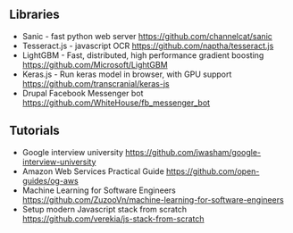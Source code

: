 ## Libraries
- Sanic - fast python web server https://github.com/channelcat/sanic
- Tesseract.js - javascript OCR https://github.com/naptha/tesseract.js
- LightGBM - Fast, distributed, high performance gradient boosting https://github.com/Microsoft/LightGBM
- Keras.js - Run keras model in browser, with GPU support https://github.com/transcranial/keras-js
- Drupal Facebook Messenger bot https://github.com/WhiteHouse/fb_messenger_bot

## Tutorials 
- Google interview university https://github.com/jwasham/google-interview-university
- Amazon Web Services Practical Guide https://github.com/open-guides/og-aws
- Machine Learning for Software Engineers https://github.com/ZuzooVn/machine-learning-for-software-engineers
- Setup modern Javascript stack from scratch https://github.com/verekia/js-stack-from-scratch